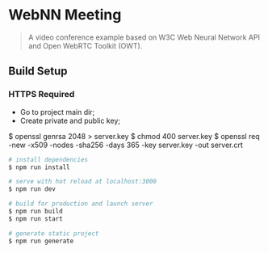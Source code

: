 # WebNN Meeting

> A video conference example based on W3C Web Neural Network API and Open WebRTC Toolkit (OWT).

## Build Setup

### HTTPS Required

- Go to project main dir;
- Create private and public key;

$ openssl genrsa 2048 > server.key
$ chmod 400 server.key
$ openssl req -new -x509 -nodes -sha256 -days 365 -key server.key -out server.crt



``` bash
# install dependencies
$ npm run install

# serve with hot reload at localhost:3000
$ npm run dev

# build for production and launch server
$ npm run build
$ npm run start

# generate static project
$ npm run generate
```
